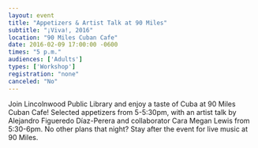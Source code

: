 ```yaml
---
layout: event
title: "Appetizers & Artist Talk at 90 Miles"
subtitle: "¡Viva!, 2016"
location: "90 Miles Cuban Cafe"
date: 2016-02-09 17:00:00 -0600
times: "5 p.m."
audiences: ['Adults']
types: ['Workshop']
registration: "none"
canceled: "No"
---
```

Join Lincolnwood Public Library and enjoy a taste of Cuba at 90 Miles Cuban Cafe! Selected appetizers from 5-5:30pm, with an artist talk by Alejandro Figueredo Díaz-Perera and collaborator Cara Megan Lewis from 5:30-6pm. No other plans that night? Stay after the event for live music at 90 Miles. 
